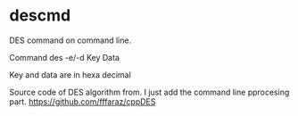 # descmd
DES command on command line.

Command
des -e/-d  Key  Data

Key and data are in hexa decimal


Source code of DES algorithm from. I just add the command line pprocesing part.
https://github.com/fffaraz/cppDES
